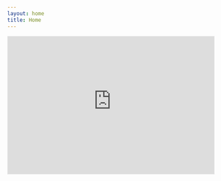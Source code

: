 ```yaml
---
layout: home
title: Home
---
```

<iframe src="https://andreeabogdanovici.substack.com/embed" width="480" height="320" style="border:1px solid #EEE; background:white;" frameborder="0" scrolling="no"></iframe>
